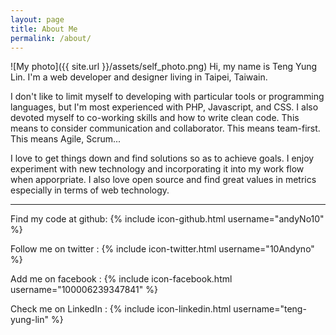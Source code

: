 ```yaml
---
layout: page
title: About Me
permalink: /about/
---
```


![My photo]({{ site.url }}/assets/self_photo.png)
Hi, my name is Teng Yung Lin. I'm a web developer and designer living in Taipei, Taiwain.

I don't like to limit myself to developing with particular tools or programming languages, but
I'm most experienced with PHP, Javascript, and CSS. I also devoted myself to co-working skills and
how to write clean code. This means to consider communication and collaborator. This means team-first.
This means Agile, Scrum...

I love to get things down and find solutions so as to achieve goals. I enjoy experiment with new
technology and incorporating it into my work flow when apporpriate. I also love open source and
find great values in metrics especially in terms of web technology.

--------------------


Find my code at github:
{% include icon-github.html username="andyNo10" %}

Follow me on twitter :
{% include icon-twitter.html username="10Andyno" %}

Add me on facebook :
{% include icon-facebook.html username="100006239347841" %}

Check me on LinkedIn :
{% include icon-linkedin.html username="teng-yung-lin" %}
